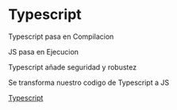 # Typescript

Typescript pasa en Compilacion

JS pasa en Ejecucion

Typescript añade seguridad y robustez

Se transforma nuestro codigo de Typescript a JS

 [Typescript](/Users/naomi.rojas/Documents/Notebook/Typescript/Typescript) 

